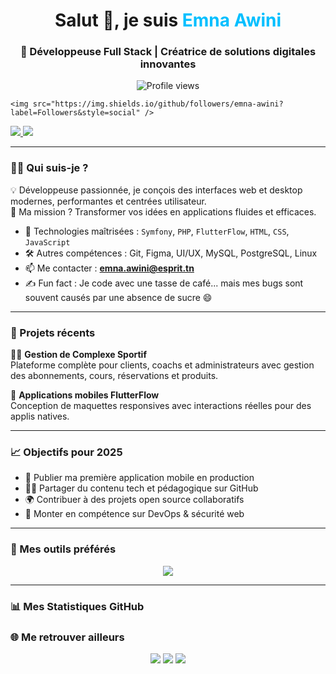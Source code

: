 <h1 align="center">Salut 👋, je suis <span style="color:#00bfff;">Emna Awini</span></h1>
<h3 align="center">🚀 Développeuse Full Stack | Créatrice de solutions digitales innovantes</h3>

<p align="center">
  <img src="https://komarev.com/ghpvc/?username=emna-awini&label=Profile%20views&color=0e75b6&style=flat" alt="Profile views" />
</p>

<p align="center">
  
    <img src="https://img.shields.io/github/followers/emna-awini?label=Followers&style=social" />
  </a>
  <a href="https://linkedin.com/in/emna-awini">
    <img src="https://img.shields.io/badge/LinkedIn-Emna%20Awini-blue?logo=linkedin" />
  </a>
  <a href="mailto:emna.awini@esprit.tn">
    <img src="https://img.shields.io/badge/Email-Contact-red?logo=gmail" />
  </a>
</p>

---

### 👩‍💻 Qui suis-je ?

💡 Développeuse passionnée, je conçois des interfaces web et desktop modernes, performantes et centrées utilisateur.  
🎯 Ma mission ? Transformer vos idées en applications fluides et efficaces.

- 🧠 Technologies maîtrisées : `Symfony`, `PHP`, `FlutterFlow`, `HTML`, `CSS`, `JavaScript`
- 🛠️ Autres compétences : Git, Figma, UI/UX, MySQL, PostgreSQL, Linux
- 📫 Me contacter : **emna.awini@esprit.tn**
- ✍️ Fun fact : Je code avec une tasse de café... mais mes bugs sont souvent causés par une absence de sucre 😄

---

### 🎯 Projets récents

🚴‍♀️ **Gestion de Complexe Sportif**  
Plateforme complète pour clients, coachs et administrateurs avec gestion des abonnements, cours, réservations et produits.

📱 **Applications mobiles FlutterFlow**  
Conception de maquettes responsives avec interactions réelles pour des applis natives.

---

### 📈 Objectifs pour 2025

- 🚀 Publier ma première application mobile en production
- 👩‍🏫 Partager du contenu tech et pédagogique sur GitHub
- 🌍 Contribuer à des projets open source collaboratifs
- 🔧 Monter en compétence sur DevOps & sécurité web

---

### 🧰 Mes outils préférés

<p align="center">
  <img src="https://skillicons.dev/icons?i=html,css,js,php,symfony,flutter,figma,github,git,vscode,linux,postgres,mysql" />
</p>

---

### 📊 Mes Statistiques GitHub



### 🌐 Me retrouver ailleurs

<p align="center">
  <a href="https://www.linkedin.com/in/emma-awini-49b9671ba/"><img src="https://img.shields.io/badge/LinkedIn-Emna%20Awini-blue?logo=linkedin" /></a>
  <a href="https://github.com/emna-awini"><img src="https://img.shields.io/badge/GitHub-emna--awini-black?logo=github" /></a>
  <a href="mailto:emna.awini@esprit.tn"><img src="https://img.shields.io/badge/Email-Contact-red?logo=gmail" /></a>
</p>
